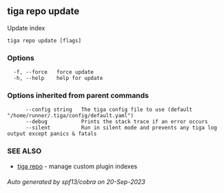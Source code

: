 ## tiga repo update

Update index

```
tiga repo update [flags]
```

### Options

```
  -f, --force   force update
  -h, --help    help for update
```

### Options inherited from parent commands

```
      --config string   The tiga config file to use (default "/home/runner/.tiga/config/default.yaml")
      --debug           Prints the stack trace if an error occurs
      --silent          Run in silent mode and prevents any tiga log output except panics & fatals
```

### SEE ALSO

* [tiga repo](tiga_repo.md)	 - manage custom plugin indexes

###### Auto generated by spf13/cobra on 20-Sep-2023
